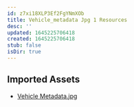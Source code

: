 ```yaml
---
id: z7xi18XLP3Ef2FgYNmXOb
title: Vehicle_metadata Jpg 1 Resources
desc: ''
updated: 1645225706418
created: 1645225706418
stub: false
isDir: true
---
```

## Imported Assets
- [Vehicle Metadata.jpg](/assets/vehicle-metadata.jpg)

